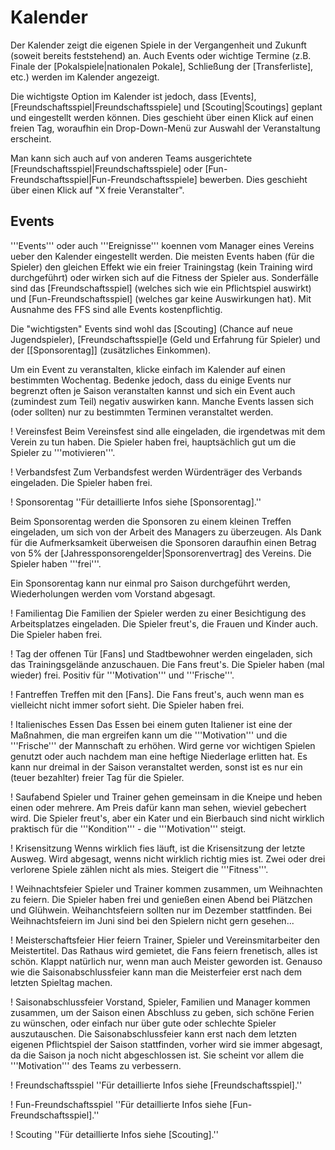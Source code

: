 # Kalender

Der Kalender zeigt die eigenen Spiele in der Vergangenheit und Zukunft (soweit bereits feststehend) an. Auch Events oder wichtige Termine (z.B. Finale der [Pokalspiele|nationalen Pokale], Schließung der [Transferliste], etc.) werden im Kalender angezeigt.

Die wichtigste Option im Kalender ist jedoch, dass [Events], [Freundschaftsspiel|Freundschaftsspiele] und [Scouting|Scoutings] geplant und eingestellt werden können. Dies geschieht über einen Klick auf einen freien Tag, woraufhin ein Drop-Down-Menü zur Auswahl der Veranstaltung erscheint.

Man kann sich auch auf von anderen Teams ausgerichtete [Freundschaftsspiel|Freundschaftsspiele] oder [Fun-Freundschaftsspiel|Fun-Freundschaftsspiele] bewerben. Dies geschieht über einen Klick auf "X freie Veranstalter".

## Events

'''Events''' oder auch '''Ereignisse''' koennen vom Manager eines Vereins ueber den Kalender eingestellt werden. Die meisten Events haben (für die Spieler) den gleichen Effekt wie ein freier Trainingstag (kein Training wird durchgeführt) oder wirken sich auf die Fitness der Spieler aus. Sonderfälle sind das [Freundschaftsspiel] (welches sich wie ein Pflichtspiel auswirkt) und [Fun-Freundschaftsspiel] (welches gar keine Auswirkungen hat). Mit Ausnahme des FFS sind alle Events kostenpflichtig. 

Die "wichtigsten" Events sind wohl das [Scouting] (Chance auf neue Jugendspieler), [Freundschaftsspiel]e (Geld und Erfahrung für Spieler) und der [[Sponsorentag]] (zusätzliches Einkommen). 

Um ein Event zu veranstalten, klicke einfach im Kalender auf einen bestimmten Wochentag. Bedenke jedoch, dass du einige Events nur begrenzt often je Saison veranstalten kannst und sich ein Event auch (zumindest zum Teil) negativ auswirken kann. Manche Events lassen sich (oder sollten) nur zu bestimmten Terminen veranstaltet werden.

! Vereinsfest
Beim Vereinsfest sind alle eingeladen, die irgendetwas mit dem Verein zu tun haben. Die Spieler haben frei, hauptsächlich gut um die Spieler zu '''motivieren'''.

! Verbandsfest
Zum Verbandsfest werden Würdenträger des Verbands eingeladen. Die Spieler haben frei. 

! Sponsorentag
''Für detaillierte Infos siehe [Sponsorentag].''

Beim Sponsorentag werden die Sponsoren zu einem kleinen Treffen eingeladen, um sich von der Arbeit des Managers zu überzeugen. Als Dank für die Aufmerksamkeit überweisen die Sponsoren daraufhin einen Betrag von 5% der [Jahressponsorengelder|Sponsorenvertrag] des Vereins. Die Spieler haben '''frei'''.

Ein Sponsorentag kann nur einmal pro Saison durchgeführt werden, Wiederholungen werden vom Vorstand abgesagt.

! Familientag
Die Familien der Spieler werden zu einer Besichtigung des Arbeitsplatzes eingeladen. Die Spieler freut's, die Frauen und Kinder auch. Die Spieler haben frei. 

! Tag der offenen Tür
[Fans] und Stadtbewohner werden eingeladen, sich das Trainingsgelände anzuschauen. Die Fans freut's. Die Spieler haben (mal wieder) frei. Positiv für '''Motivation''' und '''Frische'''.

! Fantreffen
Treffen mit den [Fans]. Die Fans freut's, auch wenn man es vielleicht nicht immer sofort sieht. Die Spieler haben frei.

! Italienisches Essen
Das Essen bei einem guten Italiener ist eine der Maßnahmen, die man ergreifen kann um die '''Motivation''' und die '''Frische''' der Mannschaft zu erhöhen. Wird gerne vor wichtigen Spielen genutzt oder auch nachdem man eine heftige Niederlage erlitten hat. Es kann nur dreimal in der Saison veranstaltet werden, sonst ist es nur ein (teuer bezahlter) freier Tag für die Spieler.

! Saufabend
Spieler und Trainer gehen gemeinsam in die Kneipe und heben einen oder mehrere. Am Preis dafür kann man sehen, wieviel gebechert wird. Die Spieler freut's, aber ein Kater und ein Bierbauch sind nicht wirklich praktisch für die '''Kondition''' - die '''Motivation''' steigt. 

! Krisensitzung
Wenns wirklich fies läuft, ist die Krisensitzung der letzte Ausweg. Wird abgesagt, wenns nicht wirklich richtig mies ist. Zwei oder drei verlorene Spiele zählen nicht als mies. Steigert die '''Fitness'''. 

! Weihnachtsfeier
Spieler und Trainer kommen zusammen, um Weihnachten zu feiern. Die Spieler haben frei und genießen einen Abend bei Plätzchen und Glühwein. Weihanchtsfeiern sollten nur im Dezember stattfinden. Bei Weihnachtsfeiern im Juni sind bei den Spielern nicht gern gesehen...

! Meisterschaftsfeier
Hier feiern Trainer, Spieler und Vereinsmitarbeiter den Meistertitel. Das Rathaus wird gemietet, die Fans feiern frenetisch, alles ist schön. Klappt natürlich nur, wenn man auch Meister geworden ist. Genauso wie die Saisonabschlussfeier kann man die Meisterfeier erst nach dem letzten Spieltag machen. 

! Saisonabschlussfeier
Vorstand, Spieler, Familien und Manager kommen zusammen, um der Saison einen Abschluss zu geben, sich schöne Ferien zu wünschen, oder einfach nur über gute oder schlechte Spieler auszutauschen. Die Saisonabschlussfeier kann erst nach dem letzten eigenen Pflichtspiel der Saison stattfinden, vorher wird sie immer abgesagt, da die Saison ja noch nicht abgeschlossen ist. Sie scheint vor allem die '''Motivation''' des Teams zu verbessern.

! Freundschaftsspiel
''Für detaillierte Infos siehe [Freundschaftsspiel].''

! Fun-Freundschaftsspiel
''Für detaillierte Infos siehe [Fun-Freundschaftsspiel].''

! Scouting
''Für detaillierte Infos siehe [Scouting].''
